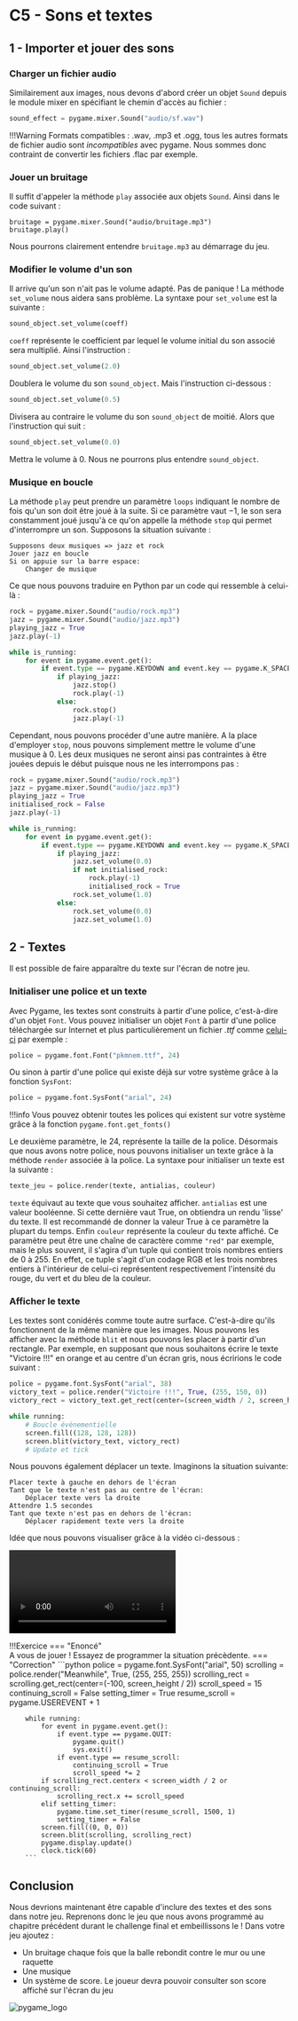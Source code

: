 # C5 - Sons et textes

## 1 - Importer et jouer des sons

### Charger un fichier audio

Similairement aux images, nous devons d'abord créer un objet `Sound` depuis le module mixer en spécifiant le chemin d'accès au fichier :

```python
sound_effect = pygame.mixer.Sound("audio/sf.wav")
```

!!!Warning
    Formats compatibles : .wav, .mp3 et .ogg, tous les autres formats de fichier audio sont _incompatibles_ avec pygame. Nous sommes donc contraint de convertir les fichiers .flac par exemple.

### Jouer un bruitage

Il suffit d'appeler la méthode `play` associée aux objets `Sound`. Ainsi dans le code suivant :

```
bruitage = pygame.mixer.Sound("audio/bruitage.mp3")
bruitage.play()
```

Nous pourrons clairement entendre `bruitage.mp3` au démarrage du jeu.

### Modifier le volume d'un son

Il arrive qu'un son n'ait pas le volume adapté. Pas de panique ! La méthode `set_volume` nous aidera sans problème. La syntaxe pour `set_volume` est la suivante :

```python
sound_object.set_volume(coeff)
```

`coeff` représente le coefficient par lequel le volume initial du son associé sera multiplié. Ainsi l'instruction :

```python
sound_object.set_volume(2.0)
```

Doublera le volume du son `sound_object`. Mais l'instruction ci-dessous :

```python
sound_object.set_volume(0.5)
```

Divisera au contraire le volume du son `sound_object` de moitié. Alors que l'instruction qui suit :

```python
sound_object.set_volume(0.0)
```

Mettra le volume à 0. Nous ne pourrons plus entendre `sound_object`.

### Musique en boucle

La méthode `play` peut prendre un paramètre `loops` indiquant le nombre de fois qu'un son doit être joué à la suite. Si ce paramètre vaut $-1$, le son sera constamment joué jusqu'à ce qu'on appelle la méthode `stop` qui permet d'interrompre un son. Supposons la situation suivante :

```
Supposons deux musiques => jazz et rock
Jouer jazz en boucle
Si on appuie sur la barre espace:
    Changer de musique
```

Ce que nous pouvons traduire en Python par un code qui ressemble à celui-là :

```python
rock = pygame.mixer.Sound("audio/rock.mp3")
jazz = pygame.mixer.Sound("audio/jazz.mp3")
playing_jazz = True
jazz.play(-1)

while is_running:
    for event in pygame.event.get():
        if event.type == pygame.KEYDOWN and event.key == pygame.K_SPACE:
            if playing_jazz:
                jazz.stop()
                rock.play(-1)
            else:
                rock.stop()
                jazz.play(-1)
```

Cependant, nous pouvons procéder d'une autre manière. A la place d'employer `stop`, nous pouvons simplement mettre le volume d'une musique à 0. Les deux musiques ne seront ainsi pas contraintes à être jouées depuis le début puisque nous ne les interrompons pas : 

```python
rock = pygame.mixer.Sound("audio/rock.mp3")
jazz = pygame.mixer.Sound("audio/jazz.mp3")
playing_jazz = True
initialised_rock = False
jazz.play(-1)

while is_running:
    for event in pygame.event.get():
        if event.type == pygame.KEYDOWN and event.key == pygame.K_SPACE:
            if playing_jazz:
                jazz.set_volume(0.0)
                if not initialised_rock:    
                    rock.play(-1)
                    initialised_rock = True
                rock.set_volume(1.0)
            else:
                rock.set_volume(0.0)
                jazz.set_volume(1.0)
```

## 2 - Textes

Il est possible de faire apparaître du texte sur l'écran de notre jeu.

### Initialiser une police et un texte

Avec Pygame, les textes sont construits à partir d'une police, c'est-à-dire d'un objet `Font`. Vous pouvez initialiser un objet `Font` à partir d'une police téléchargée sur Internet et plus particulièrement un fichier _.ttf_ comme [celui-ci](images/pkmnem.ttf) par exemple :

```python
police = pygame.font.Font("pkmnem.ttf", 24)
```

Ou sinon à partir d'une police qui existe déjà sur votre système grâce à la fonction `SysFont`:

```python
police = pygame.font.SysFont("arial", 24)
```

!!!info
    Vous pouvez obtenir toutes les polices qui existent sur votre système grâce à la fonction `pygame.font.get_fonts()`

Le deuxième paramètre, le 24, représente la taille de la police. Désormais que nous avons notre  police, nous pouvons initialiser un texte grâce à la méthode `render` associée à la police. La syntaxe pour initialiser un texte est la suivante :

```python
texte_jeu = police.render(texte, antialias, couleur)
```

`texte` équivaut au texte que vous souhaitez afficher. `antialias` est une valeur booléenne. Si cette dernière vaut True, on obtiendra un rendu 'lisse' du texte. Il est recommandé de donner la valeur True à ce paramètre la plupart du temps. Enfin `couleur` représente la couleur du texte affiché. Ce paramètre peut être une chaîne de caractère comme `"red"` par exemple, mais le plus souvent, il s'agira d'un tuple qui contient trois nombres entiers de 0 à 255. En effet, ce tuple s'agit d'un codage RGB et les trois nombres entiers à l'intérieur de celui-ci représentent respectivement l'intensité du rouge, du vert et du bleu de la couleur. 

### Afficher le texte

Les textes sont conidérés comme toute autre surface. C'est-à-dire qu'ils fonctionnent de la même manière que les images. Nous pouvons les afficher avec la méthode `blit` et nous pouvons les placer à partir d'un rectangle. Par exemple, en supposant que nous souhaitons écrire le texte "Victoire !!!" en orange et au centre d'un écran gris, nous écririons le code suivant :

```python
police = pygame.font.SysFont("arial", 38)
victory_text = police.render("Victoire !!!", True, (255, 150, 0))
victory_rect = victory_text.get_rect(center=(screen_width / 2, screen_height / 2))

while running:
    # Boucle évènementielle
    screen.fill((128, 128, 128))
    screen.blit(victory_text, victory_rect)
    # Update et tick
```

Nous pouvons également déplacer un texte. Imaginons la situation suivante:

```
Placer texte à gauche en dehors de l'écran
Tant que le texte n'est pas au centre de l'écran:
    Déplacer texte vers la droite
Attendre 1.5 secondes
Tant que texte n'est pas en dehors de l'écran:
    Déplacer rapidement texte vers la droite
```

Idée que nous pouvons visualiser grâce à la vidéo ci-dessous :

![type:video](images/scroll_text_demo.mp4)

!!!Exercice
    === "Enoncé"    
        A vous de jouer ! Essayez de programmer la situation précèdente.
    === "Correction"
        ```python
        police = pygame.font.SysFont("arial", 50)
        scrolling = police.render("Meanwhile", True, (255, 255, 255))
        scrolling_rect = scrolling.get_rect(center=(-100, screen_height / 2))
        scroll_speed = 15
        continuing_scroll = False
        setting_timer = True
        resume_scroll = pygame.USEREVENT + 1

        while running:
            for event in pygame.event.get():
                if event.type == pygame.QUIT:
                    pygame.quit()
                    sys.exit()
                if event.type == resume_scroll:
                    continuing_scroll = True
                    scroll_speed *= 2
            if scrolling_rect.centerx < screen_width / 2 or continuing_scroll:
                scrolling_rect.x += scroll_speed
            elif setting_timer:
                pygame.time.set_timer(resume_scroll, 1500, 1)
                setting_timer = False
            screen.fill((0, 0, 0))
            screen.blit(scrolling, scrolling_rect)
            pygame.display.update()
            clock.tick(60)
        ```

## Conclusion

Nous devrions maintenant être capable d'inclure des textes et des sons dans notre jeu. Reprenons donc le jeu que nous avons programmé au chapitre précédent durant le challenge final et embeillissons le ! Dans votre jeu ajoutez :

- Un bruitage chaque fois que la balle rebondit contre le mur ou une raquette
- Une musique
- Un système de score. Le joueur devra pouvoir consulter son score affiché sur l'écran du jeu

![pygame_logo](images/pygame_logo.png)